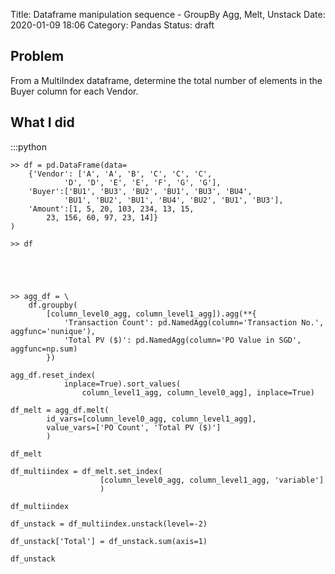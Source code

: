 Title: Dataframe manipulation sequence - GroupBy Agg, Melt, Unstack
Date: 2020-01-09 18:06
Category: Pandas
Status: draft

## Problem

From a MultiIndex dataframe, determine the total number of elements in the Buyer column for each Vendor.

## What I did


:::python

    >> df = pd.DataFrame(data=
        {'Vendor': ['A', 'A', 'B', 'C', 'C', 'C',
                'D', 'D', 'E', 'E', 'F', 'G', 'G'],      
        'Buyer':['BU1', 'BU3', 'BU2', 'BU1', 'BU3', 'BU4',
                'BU1', 'BU2', 'BU1', 'BU4', 'BU2', 'BU1', 'BU3'],
        'Amount':[1, 5, 20, 103, 234, 13, 15,
            23, 156, 60, 97, 23, 14]}
    )

    >> df





    >> agg_df = \
        df.groupby(
            [column_level0_agg, column_level1_agg]).agg(**{
                'Transaction Count': pd.NamedAgg(column='Transaction No.', aggfunc='nunique'),
                'Total PV ($)': pd.NamedAgg(column='PO Value in SGD', aggfunc=np.sum)
            })

    agg_df.reset_index(
                inplace=True).sort_values(
                    column_level1_agg, column_level0_agg], inplace=True)

    df_melt = agg_df.melt(
            id_vars=[column_level0_agg, column_level1_agg],
            value_vars=['PO Count', 'Total PV ($)']
            )

    df_melt

    df_multiindex = df_melt.set_index(
                        [column_level0_agg, column_level1_agg, 'variable']
                        )

    df_multiindex

    df_unstack = df_multiindex.unstack(level=-2)

    df_unstack['Total'] = df_unstack.sum(axis=1)

    df_unstack
